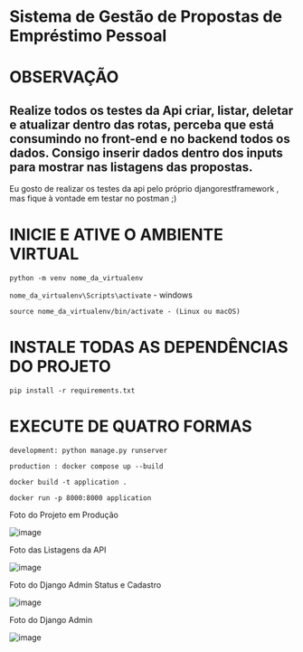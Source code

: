 # Sistema de Gestão de Propostas de Empréstimo Pessoal

# OBSERVAÇÃO

<h2>Realize todos os testes da Api criar, listar, deletar e atualizar dentro das rotas, perceba que está consumindo no front-end e no backend todos os dados. Consigo inserir dados dentro dos inputs para mostrar nas listagens das propostas.</h2>
<p> Eu gosto de realizar os testes da api pelo próprio djangorestframework , mas fique à vontade em testar no postman ;)</p>

# INICIE E ATIVE O AMBIENTE VIRTUAL 

`python -m venv nome_da_virtualenv`

`nome_da_virtualenv\Scripts\activate` - windows

`source nome_da_virtualenv/bin/activate - (Linux ou macOS)`

# INSTALE TODAS AS DEPENDÊNCIAS DO PROJETO 

`pip install -r requirements.txt`

# EXECUTE DE QUATRO FORMAS 

`development: python manage.py runserver`

`production : docker compose up --build`

`docker build -t application .`

`docker run -p 8000:8000 application`


<p>Foto do Projeto em Produção </p>

![image](https://github.com/LucasAMiranda/challenge-dev-django/assets/35241256/bb98777e-2826-4e4f-9a73-4e615fcc77ee)


<p> Foto das Listagens da API </p>

![image](https://github.com/LucasAMiranda/challenge-dev-django/assets/35241256/cf06fe92-6443-4983-bb24-6b552d062729)

<p> Foto do Django Admin Status e Cadastro</p>

![image](https://github.com/LucasAMiranda/challenge-dev-django/assets/35241256/444f9418-1718-4ab2-b566-4ba7eca7cc5c)


<p> Foto do Django Admin </p>

![image](https://github.com/LucasAMiranda/challenge-dev-django/assets/35241256/bee0106a-a193-4b25-83af-e7c10c0ff3dd)


